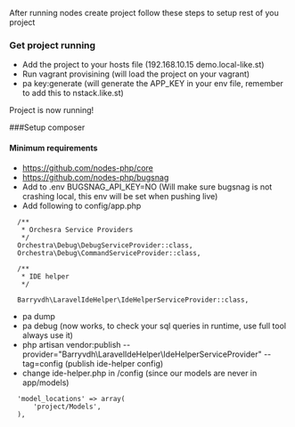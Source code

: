 After running nodes create project follow these steps to setup rest of you project

### Get project running
- Add the project to your hosts file (192.168.10.15 demo.local-like.st)
- Run vagrant provisining (will load the project on your vagrant)
- pa key:generate (will generate the APP_KEY in your env file, remember to add this to nstack.like.st)

Project is now running!

###Setup composer
#### Minimum requirements
- https://github.com/nodes-php/core
- https://github.com/nodes-php/bugsnag
- Add to .env BUGSNAG_API_KEY=NO (Will make sure bugsnag is not crashing local, this env will be set when pushing live)
- Add following to config/app.php
```
  /**
   * Orchesra Service Providers
   */
  Orchestra\Debug\DebugServiceProvider::class,
  Orchestra\Debug\CommandServiceProvider::class,
  
  /**
   * IDE helper
   */
  
  Barryvdh\LaravelIdeHelper\IdeHelperServiceProvider::class,
```
- pa dump
- pa debug (now works, to check your sql queries in runtime, use full tool always use it)
- php artisan vendor:publish --provider="Barryvdh\LaravelIdeHelper\IdeHelperServiceProvider" --tag=config (publish ide-helper config)
- change ide-helper.php in /config (since our models are never in app/models)
```
  'model_locations' => array(
      'project/Models',
  ),
```

